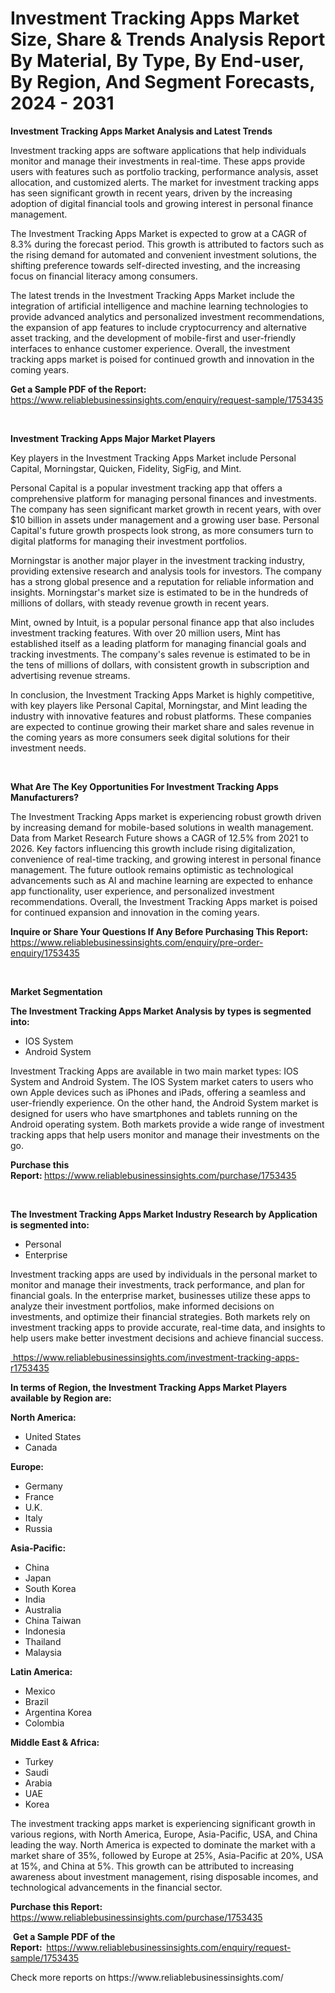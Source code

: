 <p><h1>Investment Tracking Apps Market Size, Share & Trends Analysis Report By Material, By Type, By End-user, By Region, And Segment Forecasts, 2024 - 2031</h1></p><p><strong>Investment Tracking Apps Market Analysis and Latest Trends</strong></p>
<p><p>Investment tracking apps are software applications that help individuals monitor and manage their investments in real-time. These apps provide users with features such as portfolio tracking, performance analysis, asset allocation, and customized alerts. The market for investment tracking apps has seen significant growth in recent years, driven by the increasing adoption of digital financial tools and growing interest in personal finance management.</p><p>The Investment Tracking Apps Market is expected to grow at a CAGR of 8.3% during the forecast period. This growth is attributed to factors such as the rising demand for automated and convenient investment solutions, the shifting preference towards self-directed investing, and the increasing focus on financial literacy among consumers.</p><p>The latest trends in the Investment Tracking Apps Market include the integration of artificial intelligence and machine learning technologies to provide advanced analytics and personalized investment recommendations, the expansion of app features to include cryptocurrency and alternative asset tracking, and the development of mobile-first and user-friendly interfaces to enhance customer experience. Overall, the investment tracking apps market is poised for continued growth and innovation in the coming years.</p></p>
<p><strong>Get a Sample PDF of the Report:&nbsp;</strong> <a href="https://www.reliablebusinessinsights.com/enquiry/request-sample/1753435">https://www.reliablebusinessinsights.com/enquiry/request-sample/1753435</a></p>
<p>&nbsp;</p>
<p><strong>Investment Tracking Apps Major Market Players</strong></p>
<p><p>Key players in the Investment Tracking Apps Market include Personal Capital, Morningstar, Quicken, Fidelity, SigFig, and Mint.</p><p>Personal Capital is a popular investment tracking app that offers a comprehensive platform for managing personal finances and investments. The company has seen significant market growth in recent years, with over $10 billion in assets under management and a growing user base. Personal Capital's future growth prospects look strong, as more consumers turn to digital platforms for managing their investment portfolios.</p><p>Morningstar is another major player in the investment tracking industry, providing extensive research and analysis tools for investors. The company has a strong global presence and a reputation for reliable information and insights. Morningstar's market size is estimated to be in the hundreds of millions of dollars, with steady revenue growth in recent years.</p><p>Mint, owned by Intuit, is a popular personal finance app that also includes investment tracking features. With over 20 million users, Mint has established itself as a leading platform for managing financial goals and tracking investments. The company's sales revenue is estimated to be in the tens of millions of dollars, with consistent growth in subscription and advertising revenue streams.</p><p>In conclusion, the Investment Tracking Apps Market is highly competitive, with key players like Personal Capital, Morningstar, and Mint leading the industry with innovative features and robust platforms. These companies are expected to continue growing their market share and sales revenue in the coming years as more consumers seek digital solutions for their investment needs.</p></p>
<p>&nbsp;</p>
<p><strong>What Are The Key Opportunities For Investment Tracking Apps Manufacturers?</strong></p>
<p><p>The Investment Tracking Apps market is experiencing robust growth driven by increasing demand for mobile-based solutions in wealth management. Data from Market Research Future shows a CAGR of 12.5% from 2021 to 2026. Key factors influencing this growth include rising digitalization, convenience of real-time tracking, and growing interest in personal finance management. The future outlook remains optimistic as technological advancements such as AI and machine learning are expected to enhance app functionality, user experience, and personalized investment recommendations. Overall, the Investment Tracking Apps market is poised for continued expansion and innovation in the coming years.</p></p>
<p><strong>Inquire or Share Your Questions If Any Before Purchasing This Report:</strong> <a href="https://www.reliablebusinessinsights.com/enquiry/pre-order-enquiry/1753435">https://www.reliablebusinessinsights.com/enquiry/pre-order-enquiry/1753435</a></p>
<p>&nbsp;</p>
<p><strong>Market Segmentation</strong></p>
<p><strong>The Investment Tracking Apps Market Analysis by types is segmented into:</strong></p>
<p><ul><li>IOS System</li><li>Android System</li></ul></p>
<p><p>Investment Tracking Apps are available in two main market types: IOS System and Android System. The IOS System market caters to users who own Apple devices such as iPhones and iPads, offering a seamless and user-friendly experience. On the other hand, the Android System market is designed for users who have smartphones and tablets running on the Android operating system. Both markets provide a wide range of investment tracking apps that help users monitor and manage their investments on the go.</p></p>
<p><strong>Purchase this Report:&nbsp;</strong><a href="https://www.reliablebusinessinsights.com/purchase/1753435">https://www.reliablebusinessinsights.com/purchase/1753435</a></p>
<p>&nbsp;</p>
<p><strong>The Investment Tracking Apps Market Industry Research by Application is segmented into:</strong></p>
<p><ul><li>Personal</li><li>Enterprise</li></ul></p>
<p><p>Investment tracking apps are used by individuals in the personal market to monitor and manage their investments, track performance, and plan for financial goals. In the enterprise market, businesses utilize these apps to analyze their investment portfolios, make informed decisions on investments, and optimize their financial strategies. Both markets rely on investment tracking apps to provide accurate, real-time data, and insights to help users make better investment decisions and achieve financial success.</p></p>
<p><a href="https://www.reliablebusinessinsights.com/investment-tracking-apps-r1753435">&nbsp;https://www.reliablebusinessinsights.com/investment-tracking-apps-r1753435</a></p>
<p><strong>In terms of Region, the Investment Tracking Apps Market Players available by Region are:</strong></p>
<p>
    <p> <strong> North America: </strong>
        <ul>
            <li>United States</li>
            <li>Canada</li>
        </ul>
        </p> 
    <p> <strong> Europe: </strong>
        <ul>
            <li>Germany</li>
            <li>France</li>
            <li>U.K.</li>
            <li>Italy</li>
            <li>Russia</li>
        </ul>
        </p> 
    <p> <strong> Asia-Pacific: </strong>
        <ul>
            <li>China</li>
            <li>Japan</li>
            <li>South Korea</li>
            <li>India</li>
            <li>Australia</li>
            <li>China Taiwan</li>
            <li>Indonesia</li>
            <li>Thailand</li>
            <li>Malaysia</li>
        </ul>
        </p> 
    <p> <strong> Latin America: </strong>
        <ul>
            <li>Mexico</li>
            <li>Brazil</li>
            <li>Argentina Korea</li>
            <li>Colombia</li>
        </ul>
        </p> 
    <p> <strong> Middle East & Africa: </strong>
        <ul>
            <li>Turkey</li>
            <li>Saudi</li>
            <li>Arabia</li>
            <li>UAE</li>
            <li>Korea</li>
        </ul>
    </p>
    </p>
<p><p>The investment tracking apps market is experiencing significant growth in various regions, with North America, Europe, Asia-Pacific, USA, and China leading the way. North America is expected to dominate the market with a market share of 35%, followed by Europe at 25%, Asia-Pacific at 20%, USA at 15%, and China at 5%. This growth can be attributed to increasing awareness about investment management, rising disposable incomes, and technological advancements in the financial sector.</p></p>
<p><strong>Purchase this Report: </strong><a href="https://www.reliablebusinessinsights.com/purchase/1753435">https://www.reliablebusinessinsights.com/purchase/1753435</a></p>
<p>&nbsp;<strong>Get a Sample PDF of the Report:&nbsp;&nbsp;</strong><a href="https://www.reliablebusinessinsights.com/enquiry/request-sample/1753435">https://www.reliablebusinessinsights.com/enquiry/request-sample/1753435</a></p>
<p><strong></strong></p>
<p>Check more reports on https://www.reliablebusinessinsights.com/</p>
